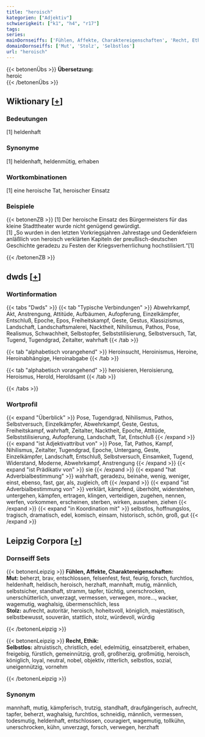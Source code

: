 ```yaml
---
title: "heroisch"
kategorien: ["Adjektiv"]
schwierigkeit: ["k1", "h4", "r17"]
tags:
series:
mainDornseiffs: ['Fühlen, Affekte, Charaktereigenschaften', 'Recht, Ethik']
domainDornseiffs: ['Mut', 'Stolz', 'Selbstlos']
url: "heroisch"
---
```


{{< betonenÜbs >}}
**Übersetzung:**  
heroic  
{{< /betonenÜbs >}}

## Wiktionary [[+](https://de.wiktionary.org/wiki/heroisch)]

### Bedeutungen
[1] heldenhaft  

### Synonyme
[1] heldenhaft, heldenmütig, erhaben  

### Wortkombinationen
[1] eine heroische Tat, heroischer Einsatz  

### Beispiele
{{< betonenZB >}}
[1] Der heroische Einsatz des Bürgermeisters für das kleine Stadttheater wurde nicht genügend gewürdigt.  
[1] „So wurden in den letzten Vorkriegsjahren Jahrestage und Gedenkfeiern anläßlich von heroisch verklärten Kapiteln der preußisch-deutschen Geschichte geradezu zu Festen der Kriegsverherrlichung hochstilisiert.“[1]  

{{< /betonenZB >}}


## dwds [[+](https://www.dwds.de/wb/heroisch)]

### Wortinformation
{{< tabs "Dwds" >}}
{{< tab "Typische Verbindungen" >}}
Abwehrkampf, Akt, Anstrengung, Attitüde, Aufbäumen, Aufopferung, Einzelkämpfer, Entschluß, Epoche, Epos, Freiheitskampf, Geste, Gestus, Klassizismus, Landschaft, Landschaftsmalerei, Nacktheit, Nihilismus, Pathos, Pose, Realismus, Schwachheit, Selbstopfer, Selbststilisierung, Selbstversuch, Tat, Tugend, Tugendgrad, Zeitalter, wahrhaft
{{< /tab >}}

{{< tab "alphabetisch vorangehend" >}}
Heroinsucht, Heroinismus, Heroine, Heroinabhängige, Heroinabgabe
{{< /tab >}}

{{< tab "alphabetisch vorangehend" >}}
heroisieren, Heroisierung, Heroismus, Herold, Heroldsamt
{{< /tab >}}

{{< /tabs >}}

### Wortprofil
{{< expand "Überblick" >}} Pose, Tugendgrad, Nihilismus, Pathos, Selbstversuch, Einzelkämpfer, Abwehrkampf, Geste, Gestus, Freiheitskampf, wahrhaft, Zeitalter, Nacktheit, Epoche, Attitüde, Selbststilisierung, Aufopferung, Landschaft, Tat, Entschluß {{< /expand >}}
{{< expand "ist Adjektivattribut von" >}} Pose, Tat, Pathos, Kampf, Nihilismus, Zeitalter, Tugendgrad, Epoche, Untergang, Geste, Einzelkämpfer, Landschaft, Entschluß, Selbstversuch, Einsamkeit, Tugend, Widerstand, Moderne, Abwehrkampf, Anstrengung {{< /expand >}}
{{< expand "ist Prädikativ von" >}} sie {{< /expand >}}
{{< expand "hat Adverbialbestimmung" >}} wahrhaft, geradezu, beinahe, wenig, weniger, einst, ebenso, fast, gar, als, zugleich, oft {{< /expand >}}
{{< expand "ist Adverbialbestimmung von" >}} verklärt, kämpfend, überhöht, widerstehen, untergehen, kämpfen, ertragen, klingen, verteidigen, zugehen, nennen, werfen, vorkommen, erscheinen, sterben, wirken, aussehen, ziehen {{< /expand >}}
{{< expand "in Koordination mit" >}} selbstlos, hoffnungslos, tragisch, dramatisch, edel, komisch, einsam, historisch, schön, groß, gut {{< /expand >}}

## Leipzig Corpora [[+](https://corpora.uni-leipzig.de/en/res?word=heroisch&corpusId=deu_newscrawl-public_2018)]

### Dornseiff Sets
{{< betonenLeipzig >}}
**Fühlen, Affekte, Charaktereigenschaften:**  
**Mut:** beherzt, brav, entschlossen, felsenfest, fest, feurig, forsch, furchtlos, heldenhaft, heldisch, heroisch, herzhaft, mannhaft, mutig, männlich, selbstsicher, standhaft, stramm, tapfer, tüchtig, unerschrocken, unerschütterlich, unverzagt, vermessen, verwegen, more..., wacker, wagemutig, waghalsig, übermenschlich, less  
**Stolz:** aufrecht, autoritär, heroisch, hoheitsvoll, königlich, majestätisch, selbstbewusst, souverän, stattlich, stolz, würdevoll, würdig  

{{< /betonenLeipzig >}}


{{< betonenLeipzig >}}
**Recht, Ethik:**  
**Selbstlos:** altruistisch, christlich, edel, edelmütig, einsatzbereit, erhaben, freigebig, fürstlich, gemeinnützig, groß, großherzig, großmütig, heroisch, königlich, loyal, neutral, nobel, objektiv, ritterlich, selbstlos, sozial, uneigennützig, vornehm  

{{< /betonenLeipzig >}}

### Synonym
mannhaft, mutig, kämpferisch, trutzig, standhaft, draufgängerisch, aufrecht, tapfer, beherzt, waghalsig, furchtlos, schneidig, männlich, vermessen, todesmutig, heldenhaft, entschlossen, couragiert, wagemutig, tollkühn, unerschrocken, kühn, unverzagt, forsch, verwegen, herzhaft


